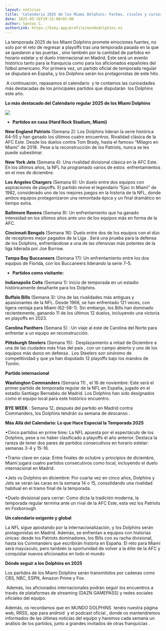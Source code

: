 ```yaml
---
layout: noticias
title: 'Calendario 2025 de los Miami Dolphins: Fechas, rivales y curiosidades'
date: 2025-05-16T19:31:00+02:00
author: Santos C.
authorLink: https://bsky.app/profile/mundodolphins.es
---
```

La temporada 2025 de los Miami Dolphins promete emociones fuertes, no solo por el reto de regresar a playoffs tras una temporada pasada en la que se quedaron a las puertas , sino también por la cantidad de partidos en horario estelar y el duelo internacional en Madrid. Este será un evento histórico tanto para la franquicia como para los aficionados españoles del fútbol americano. Por primera vez, un partido oficial de temporada regular se disputará en España, y los Dolphins serán los protagonistas de este hito. 

 A continuación, repasamos el calendario  y te contamos las curiosidades más destacadas de los principales partidos que disputarán  los Dolphins este año.

**Lo más destacado del Calendario regular 2025 de los Miami Dolphins** 

![](/uploads/IMG_1561.jpeg)

- **Partidos en casa (Hard Rock Stadium, Miami)**

**New England Patriots** (Semana 2): Los Dolphins lideran la serie histórica 64–55 y han ganado los últimos cuatro encuentros. Rivalidad clásica de la AFC Este. Desde los duelos contra Tom Brady, hasta el famoso “Milagro en Miami” de 2018.  Pese a la reconstrucción de los Patriots, nunca se les puede subestimar.

**New York Jets** (Semana 4): Una rivalidad divisional clásica en la AFC Este. En los últimos años, la NFL ha programado varios de estos  enfrentamientos en el mes de diciembre. 

**Los Angeles Chargers** (Semana 6): Un duelo entre dos equipos con aspiraciones de playoffs. El partido revive el legendario “Epic in Miami” de 1982, considerado uno de los mejores juegos en la historia de la NFL, donde ambos equipos protagonizaron una remontada épica y un final dramático en tiempo extra.

**Baltimore Ravens** (Semana 9): Un enfrentamiento que ha ganado intensidad en los últimos años ante uno de los equipos más en forma de la AFC. 

**Cincinnati Bengals** (Semana 16): Duelo entre dos de los equipos con el dúo de receptores mejor pagados de la Liga . Será una prueba para la defensa de los Dolphins, enfrentándose a una de las ofensivas más potentes de la liga liderada por Joe Burrow.

**Tampa Bay Buccaneers** (Semana 17): Un enfrentamiento entre los dos equipos de Florida, con los Buccaneers liderando la serie 7–5.   

- **Partidos como visitante:**

**Indianapolis Colts** (Semana 1): Inicio de temporada en un estadio históricamente desafiante para los Dolphins.

**Buffalo Bills** (Semana 3): Una de las rivalidades más antiguas y apasionantes de la NFL. Desde 1966, se han enfrentado 121 veces, con ligera ventaja para Miami (62-58-1). Sin embargo, los Bills han dominado recientemente, ganando 11 de los últimos 12 duelos, incluyendo una victoria en playoffs en 2023.

**Carolina Panthers** (Semana 5) : Un viaje al este de Carolina del Norte para enfrentar a un equipo en reconstrucción.

**Pittsburgh Steelers** (Semana 15):  Desplazamiento a mitad de Diciembre a una de las ciudades más frías del país , con un campo abierto y uno de los equipos más duros en defensa . Los Steelers son sinónimo de competitividad y que ya han disputado 12 playoffs bajo los mandos de Tomlin.

**Partido internacional**

**Washington Commanders** (Semana 11) , el 16 de noviembre: Este será el primer partido de temporada regular de la NFL en España, jugado en el estadio Santiago Bernabéu de Madrid. Los Dolphins han sido designados como el equipo local para este histórico encuentro. 

**BYE WEEK** : Semana 12, después del partido en Madrid contra Commanders, los Dolphins tendrán su semana de descanso . 

**Más Allá del Calendario: Lo que Hace Especial la Temporada 2025**

•Cinco partidos en prime time: La NFL apuesta por el espectáculo de los Dolphins, pese a no haber clasificado a playoffs el año anterior. Destaca la rareza de tener dos pares de partidos consecutivos en horario estelar: semanas 3-4 y 15-16.

•Tramo clave en casa: Entre finales de octubre y principios de diciembre, Miami jugará cuatro partidos consecutivos como local, incluyendo el duelo internacional en Madrid.

•Jets vs Dolphins en diciembre: Por cuarta vez en cinco años, Dolphins y Jets se verán las caras en la semana 14 o 15, consolidando una rivalidad habitual en el tramo final de la temporada.

•Duelo divisional para cerrar: Como dicta la tradición moderna, la temporada regular termina ante un rival de la AFC Este, esta vez los Patriots en Foxborough.

**Un calendario exigente y global**

La NFL sigue apostando por la internacionalización, y los Dolphins serán protagonistas en Madrid. Además, se enfrentan a equipos con historias únicas: desde los Patriots dominadores, los Bills con su racha divisional, hasta los Commanders que escribirán historia en España. El reto para Miami será mayúsculo, pero también la oportunidad de volver a la élite de la AFC y conquistar nuevos aficionados en todo el mundo

**Dónde seguir a los Dolphins en 2025**

Los partidos de los Miami Dolphins serán transmitidos por cadenas como CBS, NBC, ESPN, Amazon Prime y Fox.

 Además, los aficionados internacionales podrán seguir los encuentros a través de plataformas de streaming (DAZN GAMEPASS) y redes sociales oficiales del equipo. 

Además, os recordamos que en MUNDO DOLPHINS  tenéis nuestra página web, RRSS, app para android  y el podcast oficial , donde os mantendremos informados de las últimas noticias del equipo y haremos cada semana un análisis de los partidos, junto a grandes invitados de otras franquicias .
